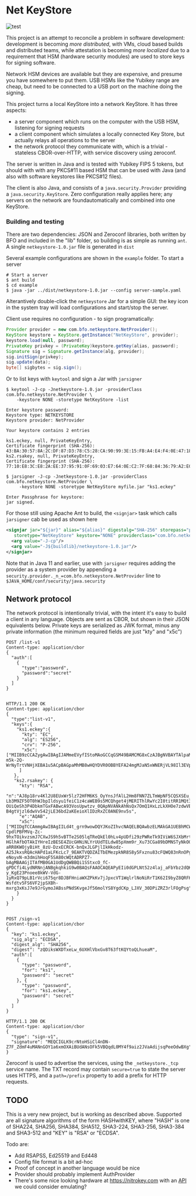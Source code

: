 # Net KeyStore
![test](https://raw.githubusercontent.com/faceless2/netkeystore/main/aux/arrow.svg)

This project is an attempt to reconcile a problem in software development: development is becoming *more distributed*,
with VMs, cloud based builds and distributed teams, while attestation is becoming *more localized* due to a requirement that
HSM (hardware security modules) are used to store keys for signing software.

Network HSM devices are available but they are expensive, and presume you have somewhere to put them.
USB HSMs like the Yubikey range are cheap, but need to be connected to a USB port on the machine doing the signing.

This project turns a local KeyStore into a network KeyStore. It has three aspects:

* a server component which runs on the computer with the USB HSM, listening for signing requests
* a client component which simulates a locally connected Key Store, but actually relays all operations to the server
* the network protocol they communicate with, which is a trivial - stateless CBOR-over-HTTP, with service discovery using zeroconf.


The server is written in Java and is tested with Yubikey FIPS 5 tokens, but should with with any PKCS#11 based HSM
that can be used with Java (and also with software keystores like PKCS#12 files).

The client is also Java, and consists of a `java.security.Provider` providing a `java.security.KeyStore`.
Zero configuration really applies here; any servers on the network are foundautomatically and combined
into one KeyStore.

### Building and testing

There are two dependencies: JSON and Zeroconf libraries, both written by BFO and included in the "lib" folder,
so building is as simple as running `ant`. A single `netkeystore-1.0.jar` file is generated in `dist`

Several example configurations are shown in the `example` folder. To start a server

```shell
# Start a server
$ ant build
$ cd example
$ java -jar ../dist/netkeystore-1.0.jar --config server-sample.yaml
```

Alterantively double-click the `netkeystore` Jar for a simple GUI: the key icon in the system tray will load configurations
and start/stop the server.

Client use requires no configuration - to sign programatically:

```java
Provider provider = new com.bfo.netkeystore.NetProvider();
KeyStore keystore = KeyStore.getInstance("NetKeyStore", provider);
keystore.load(null, password);
PrivateKey privkey = (PrivateKey)keystore.getKey(alias, password);
Signature sig = Signature.getInstance(alg, provider);
sig.initSign(privkey);
sig.update(data);
byte[] sigbytes = sig.sign();
```

Or to list keys with `keytool` and sign a Jar with `jarsigner`
```shell
$ keytool -J-cp -Jnetkeystore-1.0.jar -providerClass com.bfo.netkeystore.NetProvider \
    -keystore NONE -storetype NetKeyStore -list

Enter keystore password:  
Keystore type: NETKEYSTORE
Keystore provider: NetProvider

Your keystore contains 2 entries

ks1.eckey, null, PrivateKeyEntry, 
Certificate fingerprint (SHA-256): 43:BA:30:57:8A:2C:DF:87:D3:78:C5:28:CA:90:99:3E:15:FB:A4:E4:F4:0E:47:18:83:18:59:48:C7:B9:28:93
ks2.rsakey, null, PrivateKeyEntry, 
Certificate fingerprint (SHA-256): 77:10:E8:3C:E8:2A:EE:37:95:91:0F:69:03:E7:64:0E:C2:7F:68:84:36:79:A2:EC:89:E9:9B:3A:AE:BA:C6:28

$ jarsigner -J-cp -Jnetkeystore-1.0.jar -providerClass com.bfo.netkeystore.NetProvider \
     -keystore NONE -storetype NetKeyStore myfile.jar "ks1.eckey"

Enter Passphrase for keystore: 
jar signed.
```

For those still using Apache Ant to build, the `<signjar>` task which calls `jarsigner` cab be used as shown here
```xml
<signjar jar="${jar}" alias="${alias}" digestalg="SHA-256" storepass="password"
   storetype="NetKeyStore" keystore="NONE" providerclass="com.bfo.netkeystore.NetProvider">
  <arg value="-J-cp"/>
  <arg value="-J${buildlib}/netkeystore-1.0.jar"/>
</signjar>
```

Note that in Java 11 and earlier, use with `jarsigner` requires adding the provider as a system provider by appending
a `security.provider._n_=com.bfo.netkeystore.NetProvider` line to `$JAVA_HOME/conf/security/java.security`


## Network protocol

The network protocol is intentionally trivial, with the intent it's easy to build a client in any language.
Objects are sent as CBOR, but shown in their JSON equivalents below. Private keys are serialized as JWK format,
minus any private information (the minimum required fields are just "kty" and "x5c")


```http
POST /list-v1
Content-type: application/cbor
{
  "auth":[
    {
      "type":"password",
      "password":"secret"
    }
  ]
}


HTTP/1.1 200 OK
Content-type: application/cbor
{
  "type":"list-v1",
  "keys":{
    "ks1.eckey":{
      "kty": "EC",
      "alg": "ES256",
      "crv": "P-256",
      "x5c":["MIIB9zCCAZygAwIBAgIJAMmeEVyfIStoMAoGCCqGSM49BAMCMG8xCzAJBgNVBAYTAlpaMRAwDgYDVQQIEwdVbmtub3duMRIwEAYDVQQHEwlUZXN0dmlsbGUxEjAQBgNVBAoTCVRlc3QgQ29ycDEQMA4GA1UECxMHVW5rbm93bjEUMBIGA1UEAxMLVGVzdCBUZXN0ZXIwHhcNMjQwNTI0MTgwMzIxWhcNMzQwNTIyMTgwMzIxWjBvMQswCQYDVQQGEwJaWjEQMA4GA1UECBMHVW5rbm93bjESMBAGA1UEBxMJVGVzdHZpbGxlMRIwEAYDVQQKEwlUZXN0IENvcnAxEDAOBgNVBAsTB1Vua25vd24xFDASBgNVBAMTC1Rlc3QgVGVzdGVyMFkwEwYHKoZIzj0CAQYIKoZIzj0DAQcDQgAEPVcUCbKebWjIYKwqwqiYvk7sfBc9KbIx1CoqWoSOsvbzrnwPgJK0-m5k-2Q-WrNyTrtVNHjXEBA1u5ACpBAGpaMhMB8wHQYDVR0OBBYEFA24mgMJaN5xWNERjVL98Il3EVpLMAoGCCqGSM49BAMCA0kAMEYCIQDJqRxNZBJEfXWfcjCmWS2PcNRjNdeWEsEY_dzxYm5UvwIhAOIbbHh1siJRxgNt0wR6su0RLFlFRcBikm3Cx7cwTfG2"
     ]
   },
   "ks2.rsakey": {
     "kty": "RSA",
     "n":"AJ8p18rv4Kl2U8EUxWr5lz72HFM6KS_OyYnsJfAlL2Hm8FNN7ZLTmWpNF5CQSXSEu_ilQN-Lb3M9ZF5OT0hWJbpIldsyu1feiC1z4caWEB9s5MCQhget4jMERIThlRwYc2I0titRR1MQt3Dzmleab2v9e7vcIZrz1sMw1JPI2Q7TKveEkMf5pFHwpY6PIGIe3_zNT4PPEQJEIr5udDEksY-OUiQeSh3P4DbkmTGxFABwcA93VosUpwtzv_0QApNVANkAhNsQx7OmQ1HxLzLkXHOe7zdwVBZDzedGc4-B4gtVjzl6dwVv542jLE36bd2aKEeioXlIDzRxZC0ANE9nv5s",
     "e":"AQAB",
     "x5c":["MIIDgTCCAmmgAwIBAgIILd4t_grn9wowDQYJKoZIhvcNAQELBQAwbzELMAkGA1UEBhMCWloxEDAOBgNVBAgTB1Vua25vd24xEjAQBgNVBAcTCVRlc3R2aWxsZTESMBAGA1UEChMJVGVzdCBDb3JwMRAwDgYDVQQLEwdVbmtub3duMRQwEgYDVQQDEwtUZXN0IFRlc3RlcjAeFw0yNDA1MjQxODA0MDFaFw0zNDA1MjIxODA0MDFaMG8xCzAJBgNVBAYTAlpaMRAwDgYDVQQIEwdVbmtub3duMRIwEAYDVQQHEwlUZXN0dmlsbGUxEjAQBgNVBAoTCVRlc3QgQ29ycDEQMA4GA1UECxMHVW5rbm93bjEUMBIGA1UEAxMLVGVzdCBUZXN0ZXIwggEiMA0GCSqGSIb3DQEBAQUAA4IBDwAwggEKAoIBAQCfKdfK7-CpdlPBFMVq-Zc-9hxTOikvzsmJ7CXwJS9h5vBTTe2S05lqTReQkEl0hLv4pUDfi29zPWReTk9IViW6SJXbMrtX3ogtc-HGlhAfbOTAkIYHreIzBESE4ZUcGHNiNLYrUUdTELdw85pXmm9r_Xu73CGa89bDMNSTyNkO0yr3hJDH-aRR8KWOjyBiHt_8zU-DzxECRCK-bnQxJLGPjlIkHkodz-A25JkxsRQAcHAPd1aLFKcLc7_9EAKTVQDZAITbEMezpkNR8S8y5Fxznu83cFQWQ83nRnOPgeILVY85encFb-eNoyxN-m3dmihHoqF5SA80cWQtADRPZ7-bAgMBAAGjITAfMB0GA1UdDgQWBBQi1SStxcO_fC-gPDCfi4LydNRNnjANBgkqhkiG9w0BAQsFAAOCAQEAPyEIi0dGPLNt52z4laj_aFbYbz2dQKNRbZzu_a5OWuuxlIYafcB1RzEqbe3lXIA4448aAneOpUUpmtlFjM_lzLm1A1F8Hs7uzhrp64TL79fwEaeGxE5-y_KgE23Pnoee8kWV-VdG-1yRxQ79pLB1rVci675qr8DJBFHniaWXZPkKv7jJpxcVT1WqlrlNoNiRrT1K62I9byZ8QRFHfzPARN1eO7SgHxfkHDb3lrXp9nsG_kNybfJN769y5sC-Wsfdtv5FS6VF2jpSXBh-mxrg3xKsJ7e9JrGymoJABssPNdSKvgeJf56molYS8YgdCKp_LJXV_30DPiZRZ3rlFOgPsg"]
    }
  }
}


POST /sign-v1
Content-type: application/cbor
{
  "key": "ks1.eckey",
  "sig_alg": "ECDSA",
  "digest_alg": "SHA256",
  "digest": "zQDiksWXDTxeLw_6UXHlVbxGv8T63ftKQYtoQLhueaM",
  "auth":[
    {
      "type": "password",
      "for": "ks1",
      "password": "secret"
    }, {
      "type": "password",
      "for": "ks1.eckey",
      "password": "secret"
    }
  ]
}

HTTP/1.1 200 OK
Content-type: application/cbor
{
  "type": "sign-v1",
  "signature": "MEQCIGLK9crNtoHSiCl4nDN-Z7F_ZdmF4uMANnGOY1a6xmOXAiBUdANsOFk5VBQqdL0MY4f9aiz2JVaAdijsqPeeOdwBXg"
}
```

Zeroconf is used to advertise the services, using the `_netkeystore._tcp` service name. The TXT record may contain
`secure=true` to state the server uses HTTPS, and a `path=/prefix` property to add a prefix for HTTP requests.

## TODO

This is a very new project, but is working as described above. Supported are all signature algorithms of the form HASHwithKEY,
where "HASH" is one of SHA224, SHA256, SHA384, SHA512, SHA3-224, SHA3-256, SHA3-384 and SHA3-512 and "KEY" is "RSA" or "ECDSA".

Todo are:

* Add RSAPSS, Ed25519 and Ed448
* Config file format is a bit ad-hoc
* Proof of concept in another language would be nice
* Provider should probably implement AuthProvider
* There's some nice looking hardware at https://nitrokey.com with an [API](https://nethsmdemo.nitrokey.com/api_docs/index.html) we could consider emulating?

